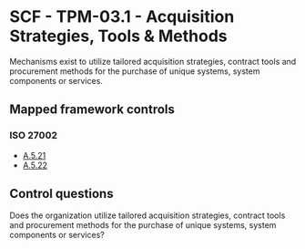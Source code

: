 # SCF - TPM-03.1 - Acquisition Strategies, Tools & Methods
Mechanisms exist to utilize tailored acquisition strategies, contract tools and procurement methods for the purchase of unique systems, system components or services.
## Mapped framework controls
### ISO 27002
- [A.5.21](../iso27002/a-5.md#a521)
- [A.5.22](../iso27002/a-5.md#a522)
  
## Control questions
Does the organization utilize tailored acquisition strategies, contract tools and procurement methods for the purchase of unique systems, system components or services?
  